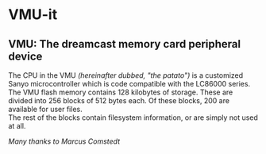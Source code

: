 VMU-it
======

VMU: The dreamcast memory card peripheral device  
------------------------------------------------

The CPU in the VMU _(hereinafter dubbed, "the patato")_ is a customized Sanyo microcontroller which is code compatible with the LC86000 series.  
The VMU flash memory contains 128 kilobytes of storage. These are divided into 256 blocks of 512 bytes each. Of these blocks, 200 are available for user files.  
The rest of the blocks contain filesystem information, or are simply not used at all.  

  


_Many thanks to Marcus Comstedt_
